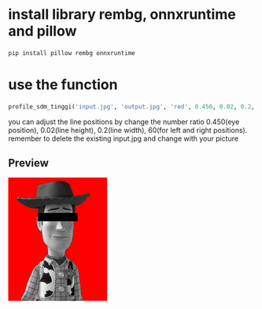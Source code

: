 # install library rembg, onnxruntime and pillow

```bash
pip install pillow rembg onnxruntime
```
# use the function

```python
profile_sdm_tinggi('input.jpg', 'output.jpg', 'red', 0.450, 0.02, 0.2, 60, 'black')
```
you can adjust the line positions by change the number ratio 0.450(eye position), 0.02(line height), 0.2(line width), 60(for left and right positions).
remember to delete the existing input.jpg and change with your picture

## Preview
![woody with mostchreal style](output.png)